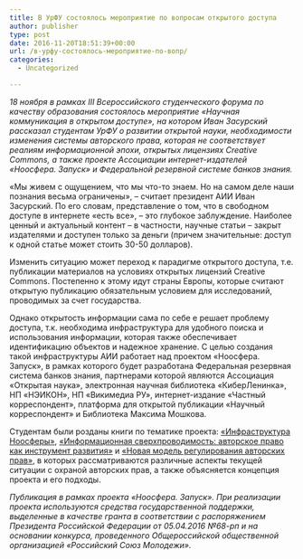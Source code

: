 ```yaml
---
title: В УрФУ состоялось мероприятие по вопросам открытого доступа
author: publisher
type: post
date: 2016-11-20T18:51:39+00:00
url: /в-урфу-состоялось-мероприятие-по-вопр/
categories:
  - Uncategorized

---
```

*18 ноября в рамках III Всероссийского студенческого форума по качеству образования состоялось мероприятие «Научная коммуникация в открытом доступе», на котором Иван Засурский рассказал студентам УрФУ о развитии открытой науки, необходимости изменения системы авторского права, которая не соответствует реалиям информационной эпохи, открытых лицензиях Creative Commons, а также проекте Ассоциации интернет-издателей «Ноосфера. Запуск» и Федеральной резервной системе банков знания.*

«Мы живем с ощущением, что мы что-то знаем. Но на самом деле наши познания весьма ограничены», – считает президент АИИ Иван Засурский. По его словам, представление о том, что в свободном доступе в интернете «есть все», – это глубокое заблуждение. Наиболее ценный и актуальный контент – в частности, научные статьи – закрыт издателями и доступен только за деньги (причем значительные: доступ к одной статье может стоить 30-50 долларов).

Изменить ситуацию может переход к парадигме открытого доступа, т.е. публикации материалов на условиях открытых лицензий Creative Commons. Постепенно к этому идут страны Европы, которые считают открытую публикацию обязательным условием для исследований, проводимых за счет государства.

Однако открытость информации сама по себе е решает проблему доступа, т.к. необходима инфраструктура для удобного поиска и использования информации, которая также обеспечивает идентификацию объектов и надежное хранение. С целью создания такой инфраструктуры АИИ работает над проектом «Ноосфера. Запуск», в рамках которого будет разработана Федеральная резервная система банков знания, партнерами которой являются Ассоциация «Открытая наука», электронная научная библиотека «КиберЛенинка», НП «НЭИКОН», НП «Викимедиа РУ», интернет-издание «Частный корреспондент», платформа для открытой публикации «Научный корреспондент» и Библиотека Максима Мошкова.

Студентам были розданы книги по тематике проекта: [«Инфраструктура Ноосферы»][1], [«Информационная сверхпроводимость: авторское право как инструмент развития»][2] и [«Новая модель регулирования авторских прав»][3], в которых рассматриваются различные аспекты текущей ситуации с охраной авторских прав, а также объясняется концепция проекта и его подходы.

_Публикация в рамках проекта «Ноосфера. Запуск». При реализации проекта используются средства государственной поддержки, выделенные в качестве гранта в соответствии c распоряжением Президента Российской Федерации от 05.04.2016 №68-рп и на основании конкурса, проведенного Общероссийской общественной организацией «Российский Союз Молодежи»._

 [1]: http://nauchkor.ru/pubs/infrastruktura-noosfery-57ebe8f35f1be739f2f8dbda
 [2]: http://nauchkor.ru/pubs/informatsionnaya-sverhprovodimost-57ebeb475f1be739f2f8dbdc
 [3]: http://nauchkor.ru/pubs/novaya-model-regulirovaniya-avtorskih-prav-v-internete-obschestvennoe-dostoyanie-i-kontseptsiya-obschego-blaga-57ebed7f5f1be739f2f8dbde
